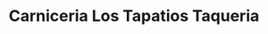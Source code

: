 ---
title: "Carniceria Los Tapatios Taqueria"
url: /lakewood/carniceria-los-tapatios-taqueria/
shop: convenience
---